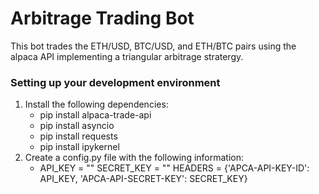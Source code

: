 # Arbitrage Trading Bot

This bot trades the ETH/USD, BTC/USD, and ETH/BTC pairs using the alpaca API implementing a triangular arbitrage stratergy. 

### Setting up your development environment
1. Install the following dependencies:
    - pip install alpaca-trade-api
    - pip install asyncio
    - pip install requests
    - pip install ipykernel
2. Create a config.py file with the following information:
    -  API_KEY = ""
    SECRET_KEY = ""
        HEADERS = {'APCA-API-KEY-ID': API_KEY,
           'APCA-API-SECRET-KEY': SECRET_KEY}
